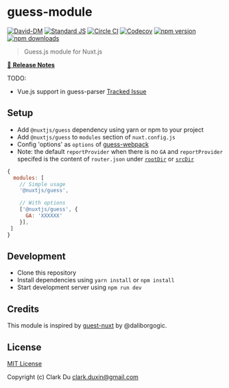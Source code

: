 # guess-module

[![David-DM][david-dm-src]][david-dm-href]
[![Standard JS][standard-js-src]][standard-js-href]
[![Circle CI][circle-ci-src]][circle-ci-href]
[![Codecov][codecov-src]][codecov-href]
[![npm version][npm-version-src]][npm-version-href]
[![npm downloads][npm-downloads-src]][npm-downloads-href]

> Guess.js module for Nuxt.js

[📖 **Release Notes**](./CHANGELOG.md)

TODO:

* Vue.js support in guess-parser [Tracked Issue](https://github.com/guess-js/guess/issues/43)

## Setup

- Add `@nuxtjs/guess` dependency using yarn or npm to your project
- Add `@nuxtjs/guess` to `modules` section of `nuxt.config.js`
- Config 'options' as `options` of [guess-webpack][guess-webpack-href]
- Note: the default `reportProvider` when there is no `GA` and `reportProvider` specifed is the content of `router.json` under [`rootDir`][nuxt-rootDir-href] or [`srcDir`][nuxt-srcDir-href]

```js
{
  modules: [
    // Simple usage
    '@nuxtjs/guess',

    // With options
    ['@nuxtjs/guess', {
      GA: 'XXXXXX'
    }],
 ]
}
```

## Development

- Clone this repository
- Install dependencies using `yarn install` or `npm install`
- Start development server using `npm run dev`

## Credits

This module is inspired by [guest-nuxt][circle-ci-href] by @daliborgogic.

## License

[MIT License](./LICENSE)

Copyright (c) Clark Du <clark.duxin@gmail.com>

<!-- Badges -->
[david-dm-src]: https://david-dm.org/https://github.com/nuxt-community/guess-module/status.svg?style=flat-square
[david-dm-href]: https://david-dm.org/https://github.com/nuxt-community/guess-module
[standard-js-src]: https://img.shields.io/badge/code_style-standard-brightgreen.svg?style=flat-square
[standard-js-href]: https://standardjs.com
[circle-ci-src]: https://img.shields.io/circleci/project/github/https://github.com/nuxt-community/guess-module.svg?style=flat-square
[circle-ci-href]: https://circleci.com/gh/https://github.com/nuxt-community/guess-module
[codecov-src]: https://img.shields.io/codecov/c/github/https://github.com/nuxt-community/guess-module.svg?style=flat-square
[codecov-href]: https://codecov.io/gh/https://github.com/nuxt-community/guess-module
[npm-version-src]: https://img.shields.io/npm/dt/@nuxtjs/guess.svg?style=flat-square
[npm-version-href]: https://npmjs.com/package/@nuxtjs/guess
[npm-downloads-src]: https://img.shields.io/npm/v/@nuxtjs/guess/latest.svg?style=flat-square
[npm-downloads-href]: https://npmjs.com/package/@nuxtjs/guess
[guess-nuxt-href]: https://github.com/daliborgogic/guess-nuxt
[guess-webpack-href]: https://github.com/guess-js/guess/tree/master/packages/guess-webpack/#basic-usage
[nuxt-rootDir-href]: https://nuxtjs.org/api/configuration-rootdir
[nuxt-srcDir-href]: https://nuxtjs.org/api/configuration-srcdir
